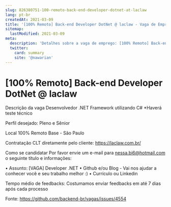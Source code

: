 ```yaml
---
slug: 826380751-100-remoto-back-end-developer-dotnet-at-laclaw
lang: pt-br
createdAt: 2021-03-09
title: '[100% Remoto] Back-end Developer DotNet @ laclaw - Vaga de Emprego'
sitemap:
  lastModified: 2021-03-09
meta:
  description: 'Detalhes sobre a vaga de emprego: [100% Remoto] Back-end Developer DotNet @ laclaw'
  twitter:
    card: summary
    site: '@nawarian'
---
```


# [100% Remoto] Back-end Developer DotNet @ laclaw

Descrição da vaga
Desenvolvedor .NET Framework utilizando C#
*Haverá teste técnico

Perfil desejado: Pleno e Sênior 

Local
100% Remoto
Base - São Paulo

Contratação CLT diretamente pelo cliente: https://laclaw.com.br/

Como se candidatar
Por favor envie um e-mail para nessa.bi6@hotmail.com o seguinte título e informações:

• Assunto: [VAGA] Developer .NET
• Github e/ou Blog - Vai nos ajudar a conhecer você e seu trabalho melhor :)
• Currículo ou Linkedin

Tempo médio de feedbacks: Costumamos enviar feedbacks em até 7 dias após cada processo

Fonte: https://github.com/backend-br/vagas/issues/4554